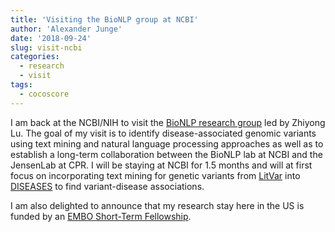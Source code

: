 ```yaml
---
title: 'Visiting the BioNLP group at NCBI'
author: 'Alexander Junge'
date: '2018-09-24'
slug: visit-ncbi
categories:
  - research
  - visit
tags:
  - cocoscore
---
```


I am back at the NCBI/NIH to visit the [BioNLP research group](https://www.ncbi.nlm.nih.gov/research/bionlp/) led by Zhiyong Lu.
The goal of my visit is to identify disease-associated genomic variants using text mining and natural language processing approaches as well as to establish a long-term collaboration between the BioNLP lab at NCBI and the JensenLab at CPR.
I will be staying at NCBI for 1.5 months and will at first focus on incorporating text mining for genetic variants from [LitVar](https://www.ncbi.nlm.nih.gov/CBBresearch/Lu/Demo/LitVar/) into [DISEASES](https://diseases.jensenlab.org/) to find variant-disease associations.

I am also delighted to announce that my research stay here in the US is funded by an [EMBO Short-Term Fellowship](http://www.embo.org/funding-awards/fellowships/short-term-fellowships).
